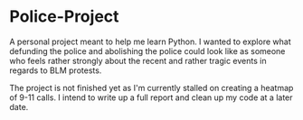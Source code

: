 # Police-Project
A personal project meant to help me learn Python. I wanted to explore what defunding the police and abolishing the police could look like as someone who feels rather strongly about the recent and rather tragic events in regards to BLM protests. 

The project is not finished yet as I'm currently stalled on creating a heatmap of 9-11 calls. I intend to write up a full report and clean up my code at a later date. 

